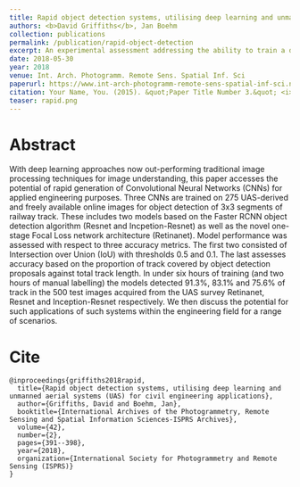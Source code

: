 ```yaml
---
title: Rapid object detection systems, utilising deep learning and unmanned aerial systems (UAS) for civil engineering applications
authors: <b>David Griffiths</b>, Jan Boehm
collection: publications
permalink: /publication/rapid-object-detection
excerpt: An experimental assessment addressing the ability to train a deep CNN-based object detector (RetinaNet / Faster R-CNN on a low quantity of training data. Specifically in the context of repetitive features (railway track).
date: 2018-05-30
year: 2018
venue: Int. Arch. Photogramm. Remote Sens. Spatial Inf. Sci
paperurl: https://www.int-arch-photogramm-remote-sens-spatial-inf-sci.net/XLII-2/391/2018/
citation: Your Name, You. (2015). &quot;Paper Title Number 3.&quot; <i>Journal 1</i>. 1(3).
teaser: rapid.png
---
```


# Abstract

With deep learning approaches now out-performing traditional image processing techniques for image understanding, this paper accesses the potential of rapid generation of Convolutional Neural Networks (CNNs) for applied engineering purposes. Three CNNs are trained on 275 UAS-derived and freely available online images for object detection of 3x3 segments of railway track. These includes two models based on the Faster RCNN object detection algorithm (Resnet and Incpetion-Resnet) as well as the novel one-stage Focal Loss network architecture (Retinanet). Model performance was assessed with respect to three accuracy metrics. The first two consisted of Intersection over Union (IoU) with thresholds 0.5 and 0.1. The last assesses accuracy based on the proportion of track covered by object detection proposals against total track length. In under six hours of training (and two hours of manual labelling) the models detected 91.3%, 83.1% and 75.6% of track in the 500 test images acquired from the UAS survey Retinanet, Resnet and Inception-Resnet respectively. We then discuss the potential for such applications of such systems within the engineering field for a range of scenarios.


# Cite

```
@inproceedings{griffiths2018rapid,
  title={Rapid object detection systems, utilising deep learning and unmanned aerial systems (UAS) for civil engineering applications},
  author={Griffiths, David and Boehm, Jan},
  booktitle={International Archives of the Photogrammetry, Remote Sensing and Spatial Information Sciences-ISPRS Archives},
  volume={42},
  number={2},
  pages={391--398},
  year={2018},
  organization={International Society for Photogrammetry and Remote Sensing (ISPRS)}
}
```

